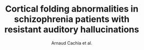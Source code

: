 ---
cat: gaia
subcat: signature
bestof: false
author: Arnaud Cachia et al.
title: Cortical folding abnormalities in schizophrenia patients with resistant auditory hallucinations
journal: NeuroImage
year: 2008
type: article
doi: 10.1016/j.neuroimage.2007.08.049
---